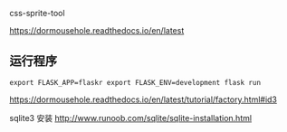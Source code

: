 css-sprite-tool

https://dormousehole.readthedocs.io/en/latest

## 运行程序

```
export FLASK_APP=flaskr export FLASK_ENV=development flask run
```

https://dormousehole.readthedocs.io/en/latest/tutorial/factory.html#id3

sqlite3 安装
http://www.runoob.com/sqlite/sqlite-installation.html

